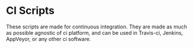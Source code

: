 # CI Scripts
These scripts are made for continuous integration. 
They are made as much as possible agnostic of ci platform, and can be used in Travis-ci, Jenkins, AppVeyor, or any other ci software.
